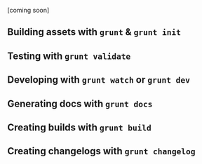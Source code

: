 [coming soon]

## Building assets with `grunt` & `grunt init`

## Testing with `grunt validate`

## Developing with `grunt watch` or `grunt dev`

## Generating docs with `grunt docs`

## Creating builds with `grunt build`

## Creating changelogs with `grunt changelog`